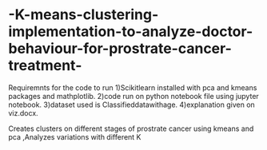 # -K-means-clustering-implementation-to-analyze-doctor-behaviour-for-prostrate-cancer-treatment-
Requiremnts for the code to run
1)Scikitlearn installed with pca and kmeans packages and mathplotlib.
2)code run on python notebook file using jupyter notebook.
3)dataset used is Classifieddatawithage.
4)explanation given on viz.docx. 

Creates clusters on different stages of prostrate cancer using kmeans and pca ,Analyzes variations with different K
